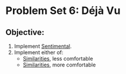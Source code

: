 # Problem Set 6: Déjà Vu
## Objective:
1. Implement [Sentimental](https://docs.cs50.net/2018/x/psets/6/sentimental/sentimental).
2. Implement either of:
   - [Similarities](https://docs.cs50.net/2018/x/psets/6/similarities/less/similarities.html), less comfortable
   - [Similarities](https://docs.cs50.net/2018/x/psets/6/similarities/more/similarities.html), more comfortable
